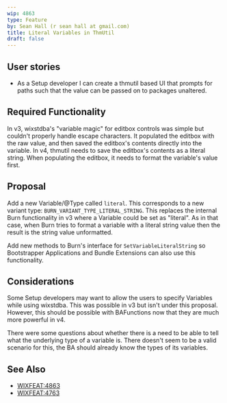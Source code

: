 ```yaml
---
wip: 4863
type: Feature
by: Sean Hall (r sean hall at gmail.com)
title: Literal Variables in ThmUtil
draft: false
---
```


## User stories

* As a Setup developer I can create a thmutil based UI that prompts for paths such that the value can be passed on to packages unaltered.


## Required Functionality

In v3, wixstdba's "variable magic" for editbox controls was simple but couldn't properly handle escape characters. It populated the editbox with the raw value, and then saved the editbox's contents directly into the variable. In v4, thmutil needs to save the editbox's contents as a literal string. When populating the editbox, it needs to format the variable's value first.


## Proposal

Add a new Variable/@Type called `literal`.
This corresponds to a new variant type: `BURN_VARIANT_TYPE_LITERAL_STRING`.
This replaces the internal Burn functionality in v3 where a Variable could be set as "literal".
As in that case, when Burn tries to format a variable with a literal string value then the result is the string value unformatted.

Add new methods to Burn's interface for `SetVariableLiteralString` so Bootstrapper Applications and Bundle Extensions can also use this functionality.


## Considerations

Some Setup developers may want to allow the users to specify Variables while using wixstdba.
This was possible in v3 but isn't under this proposal.
However, this should be possible with BAFunctions now that they are much more powerful in v4.

There were some questions about whether there is a need to be able to tell what the underlying type of a variable is.
There doesn't seem to be a valid scenario for this, the BA should already know the types of its variables.


## See Also

* [WIXFEAT:4863](https://github.com/wixtoolset/issues/issues/4863)
* [WIXFEAT:4763](https://github.com/wixtoolset/issues/issues/4763)
